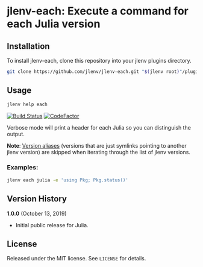 # jlenv-each: Execute a command for each Julia version

## Installation

To install jlenv-each, clone this repository into your jlenv plugins directory.

```bash
git clone https://github.com/jlenv/jlenv-each.git "$(jlenv root)"/plugins/jlenv-each
```

## Usage

```bash
jlenv help each
```

[![Build Status](https://travis-ci.com/jlenv/jlenv-each.svg?branch=master)](https://travis-ci.com/jlenv/jlenv-each) [![CodeFactor](https://www.codefactor.io/repository/github/jlenv/jlenv-each/badge)](https://www.codefactor.io/repository/github/jlenv/jlenv-each)

Verbose mode will print a header for each Julia so you can distinguish the
output.

**Note**: [Version aliases](https://github.com/jlenv/jlenv-aliases)
(versions that are just symlinks pointing to another jlenv version) are skipped
when iterating through the list of jlenv versions.

### Examples:

```bash
jlenv each julia -e 'using Pkg; Pkg.status()'
```

## Version History

**1.0.0** (October 13, 2019)

* Initial public release for Julia.

## License

Released under the MIT license. See `LICENSE` for details.
